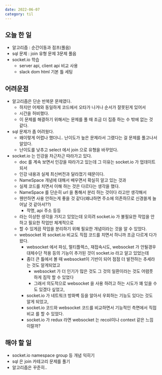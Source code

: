 ```yaml
---
date: 2022-06-07
category: til
---
```


## 오늘 한 일

- 알고리즘 : 순간이동과 점프(풀음)
- sql 문제 : join 유형 문제 3문제 풀음
- socket.io 학습
  - server api, client api 비교 사용
  - slack dom html 기본 틀 세팅

## 어려운점

- 알고리즘은 단순 반복문 문제였다.
  - 하지만 어제와 동일하게 코드에서 오타가 나거나 순서가 잘못된게 있어서
  - 시간을 허비했다.
  - 이 문제를 해결하기 위해서는 문제를 풀 때 조금 더 집중 하는 수 밖에 없는 것 같다.
- sql 문제가 좀 어려웠다.
  - 왜이렇게 어렵나 했더니.. 난이도가 높은 문제라서 그랬다는 걸 문제를 풀고나서 알았다.
  - 난이도를 낮추고 select 에서 join 으로 유형을 바꾸었다.
- socket.io 는 인강을 차근차근 따라가고 있다.
  - doc 를 계속 보면서 인강을 따라가고 있는데 그 이유는 socket.io 가 업데이트 되서
  - 인강 내용과 실제 최신버전과 달라졌기 때문이다.
  - NameSpace 개념에 대해서 배우면서 확실히 알고 있는 것과
  - 실제 코드를 치면서 이해 하는 것은 다르다는 생각을 했다.
  - NameSpace 를 단순히 url 을 통해서 분리 하는 것이다 라고만 생각해서
  - 웬만하면 사용 안하는게 좋을 것 같다(왜냐하면 주소에 의존하므로 신경쓸게 늘어날 것 같아서??)
    - 작명, api 주소 등등
  - 라는 이상한 생각을 가지고 있었는데 오히려 socket.io 가 불필요한 작업을 안하고 필요한 작업만 체계적으로
  - 할 수 있게끔 작업을 분리하기 위해 필요한 개념이라는 것을 알 수 있었다.
  - websocket 와 socket.io 비교도 직접 코드를 치면서 하니까 조금 다르게 다가왔다.
    - websocket 에서 파싱, 멀티플렉스, 재접속시도, websocket 가 안될경우 대체수단 적용 등의 기능이 추가된 것이 socket.io 라고 알고 있었는데
    - 좀더 큰 틀에서 볼 때 websocket이 기반이 되어 점점 더 발전하는 추세라는 것도 알게되었고
      - websocket 가 더 인기가 많은 것도 그 것의 일환이라는 것도 어렴풋 하게 짐작 할 수 있었다
      - 그래서 의도적으로 websocket 을 사용 하려고 하는 시도가 꽤 있을 수도 있겠다 싶었고,
    - socket.io 가 네트워크 방화벽 등을 알아서 우회하는 기능도 있다는 것도 알게 되었고,
    - socket.io 코드와 websocket 코드를 비교하면서 기능적인 측면에서 직접 비교 를 할 수 있었다.
    - socket.io 가 redux 라면 websocket 는 recoil이나 context 같은 느낌 이랄까?

## 해야 할 일

- socket.io namespace group 등 개념 익히기
- sql 은 join 카테고리 문제를 풀기
- 알고리즘은 꾸준히..
